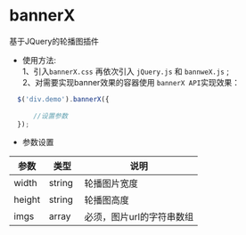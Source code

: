 # bannerX
基于JQuery的轮播图插件
* 使用方法:</br>
1、引入`bannerX.css` 再依次引入 `jQuery.js` 和 `bannweX.js` ;</br>
2、对需要实现banner效果的容器使用 `bannerX API`实现效果：
```javascript
  $('div.demo').bannerX({
  
      //设置参数
  });

```
* 参数设置

参数   | 类型    |说明                  
-------|-------|-----------------------
width  |string |轮播图片宽度            
height |string |轮播图高度              
imgs   |array  |必须，图片url的字符串数组
